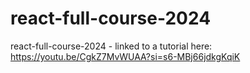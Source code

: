 # react-full-course-2024
react-full-course-2024 - linked to a tutorial here: https://youtu.be/CgkZ7MvWUAA?si=s6-MBj66jdkgKqiK
